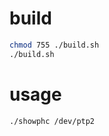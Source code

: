 <!--
 Copyright (c) 2022 Innodisk crop.
 
 This software is released under the MIT License.
 https://opensource.org/licenses/MIT
-->

# build
```bash
chmod 755 ./build.sh
./build.sh
```

# usage
```bash
./showphc /dev/ptp2
```